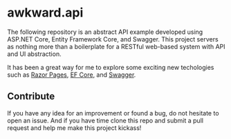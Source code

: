 # awkward.api

The following repository is an abstract API example developed using ASP.NET Core, Entity Framework Core, and Swagger. This project servers as nothing more than a boilerplate for a RESTful web-based system with API and UI abstraction. 

It has been a great way for me to explore some exciting new techologies such as [Razor Pages](https://docs.microsoft.com/en-us/aspnet/core/razor-pages/?view=aspnetcore-2.1&tabs=visual-studio), [EF Core](https://docs.microsoft.com/en-us/ef/core/), and [Swagger](https://swagger.io/).


## Contribute

If you have any idea for an improvement or found a bug, do not hesitate to open an issue. 
And if you have time clone this repo and submit a pull request and help me make this project kickass!
